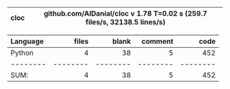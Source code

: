 cloc|github.com/AlDanial/cloc v 1.78  T=0.02 s (259.7 files/s, 32138.5 lines/s)
--- | ---

Language|files|blank|comment|code
:-------|-------:|-------:|-------:|-------:
Python|4|38|5|452
--------|--------|--------|--------|--------
SUM:|4|38|5|452
